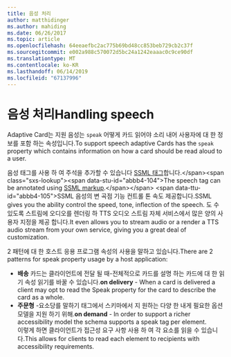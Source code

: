 ```yaml
---
title: 음성 처리
author: matthidinger
ms.author: mahiding
ms.date: 06/26/2017
ms.topic: article
ms.openlocfilehash: 64eeaefbc2ac775b69bd48cc853beb729cb2c37f
ms.sourcegitcommit: e002a988c570072d5bc24a1242eaaac0c9ce90df
ms.translationtype: MT
ms.contentlocale: ko-KR
ms.lasthandoff: 06/14/2019
ms.locfileid: "67137996"
---
```

# <a name="handling-speech"></a><span data-ttu-id="abbb4-102">음성 처리</span><span class="sxs-lookup"><span data-stu-id="abbb4-102">Handling speech</span></span>

<span data-ttu-id="abbb4-103">Adaptive Card는 지원 음성는 `speak` 어떻게 카드 읽어야 소리 내어 사용자에 대 한 정보를 포함 하는 속성입니다.</span><span class="sxs-lookup"><span data-stu-id="abbb4-103">To support speech adaptive Cards has the `speak` property which contains information on how a card should be read aloud to a user.</span></span>

<span data-ttu-id="abbb4-104">음성 태그를 사용 하 여 주석을 추가할 수 있습니다 [SSML 태그](https://msdn.microsoft.com/en-us/library/office/hh361578(v=office.14).aspx)합니다.</span><span class="sxs-lookup"><span data-stu-id="abbb4-104">The speech tag can be annotated using  [SSML markup](https://msdn.microsoft.com/en-us/library/office/hh361578(v=office.14).aspx).</span></span> <span data-ttu-id="abbb4-105">SSML 음성의 변 곡점 기능 컨트롤 톤 속도 제공합니다.</span><span class="sxs-lookup"><span data-stu-id="abbb4-105">SSML gives you the ability control the speed, tone, inflection of the speech.</span></span>  <span data-ttu-id="abbb4-106">도 수 있도록 스트림에 오디오를 렌더링 하 TTS 오디오 스트림 자체 서비스에서 많은 양의 사용자 지정을 제공 합니다.</span><span class="sxs-lookup"><span data-stu-id="abbb4-106">It even allows you to stream audio or a render a TTS audio stream from your own service, giving you a great deal of customization.</span></span>

<span data-ttu-id="abbb4-107">2 패턴에 대 한 호스트 응용 프로그램 속성의 사용을 말하고 있습니다.</span><span class="sxs-lookup"><span data-stu-id="abbb4-107">There are 2 patterns for speak property usage by a host application:</span></span>
* <span data-ttu-id="abbb4-108">**배송** 카드는 클라이언트에 전달 될 때-전체적으로 카드를 설명 하는 카드에 대 한 읽기 속성 읽기를 바꿀 수 있습니다.</span><span class="sxs-lookup"><span data-stu-id="abbb4-108">**on delivery** - When a card is delivered a client may opt to read the Speak property for the card to describe the card as a whole.</span></span>
* <span data-ttu-id="abbb4-109">**주문형** -요소당를 말하기 태그에서 스키마에서 지 원하는 다양 한 내게 필요한 옵션 모델을 지원 하기 위해.</span><span class="sxs-lookup"><span data-stu-id="abbb4-109">**on demand** - In order to support a richer accessibility model the schema supports a speak tag per element.</span></span>  
<span data-ttu-id="abbb4-110">이렇게 하면 클라이언트가 접근성 요구 사항 사용 하 여 각 요소를 읽을 수 있습니다.</span><span class="sxs-lookup"><span data-stu-id="abbb4-110">This allows for clients to read each element to recipients with accessibility requirements.</span></span>


